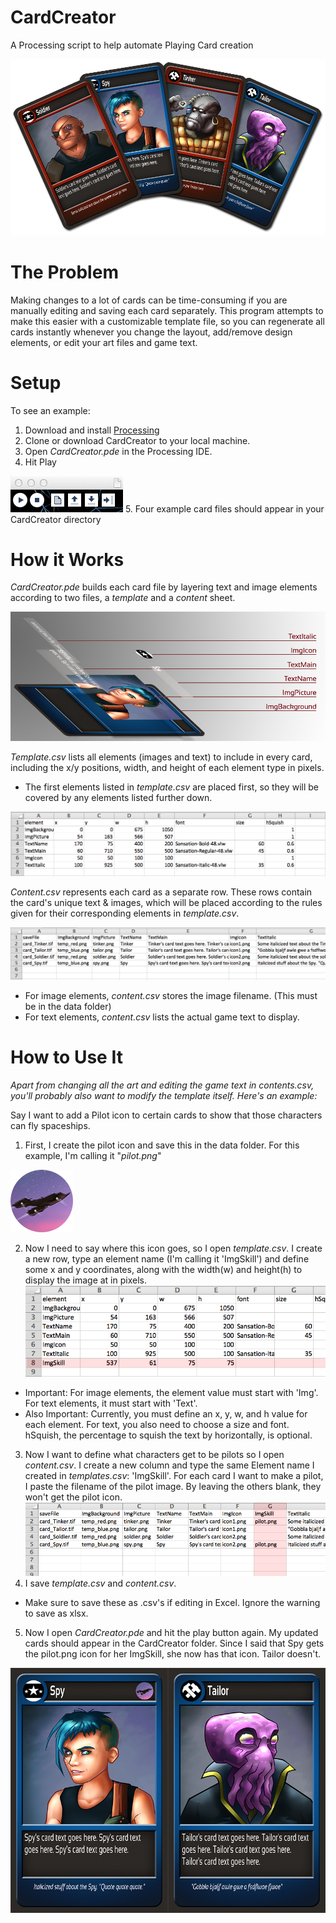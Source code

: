 CardCreator
===========

A Processing script to help automate Playing Card creation

![Alt text](example_media/example.png)

The Problem
===========

Making changes to a lot of cards can be time-consuming if you are manually editing and saving each card separately. This program attempts to make this easier with a customizable template file, so you can regenerate all cards instantly whenever you change the layout, add/remove design elements, or edit your art files and game text.

Setup
=====

To see an example:

1. Download and install [Processing](http://www.processing.org/)
2. Clone or download CardCreator to your local machine.
3. Open _CardCreator.pde_ in the Processing IDE.
4. Hit Play 

 ![Alt text](example_media/processing_play.png)
5. Four example card files should appear in your CardCreator directory

How it Works
============

_CardCreator.pde_ builds each card file by layering text and image elements according to two files, a _template_ and a _content_ sheet.

![Alt text](example_media/how_it_works.png)

_Template.csv_ lists all elements (images and text) to include in every card, including the x/y positions, width, and height of each element type in pixels.

 - The first elements listed in _template.csv_ are placed first, so they will be covered by any elements listed further down.
 
![Alt text](example_media/template_example.png "template.csv")

_Content.csv_ represents each card as a separate row. These rows contain the card's unique text & images, which will be placed according to the rules given for their corresponding elements in _template.csv_. 

![Alt text](example_media/content_example.png "content.csv")

- For image elements, _content.csv_ stores the image filename. (This must be in the data folder)
- For text elements, _content.csv_ lists the actual game text to display.

How to Use It
=============

_Apart from changing all the art and editing the game text in contents.csv, you'll probably also want to modify the template itself. Here's an example:_

Say I want to add a Pilot icon to certain cards to show that those characters can fly spaceships.

1. First, I create the pilot icon and save this in the data folder. For this example, I'm calling it "_pilot.png_"

 ![Alt text](example_media/pilot.png "pilot.png")

2. Now I need to say where this icon goes, so I open _template.csv_. I create a new row, type an element name (I'm calling it 'ImgSkill') and define some x and y coordinates, along with the width(w) and height(h) to display the image at in pixels.
  ![Alt text](example_media/template_add_example.png "template_add_example.png")
  - Important: For image elements, the element value must start with 'Img'. For text elements, it must start with 'Text'.
  - Also Important: Currently, you must define an x, y, w, and h value for each element. For text, you also need to choose a size and font. hSquish, the percentage to squish the text by horizontally, is optional.
3. Now I want to define what characters get to be pilots so I open _content.csv_. I create a new column and type the same Element name I created in _templates.csv_: 'ImgSkill'. For each card I want to make a pilot, I paste the filename of the pilot image. By leaving the others blank, they won't get the pilot icon.
  ![Alt text](example_media/content_add_example.png "content_add_example.png")
4. I save _template.csv_ and _content.csv_.
  - Make sure to save these as .csv's if editing in Excel. Ignore the warning to save as xlsx.
5. Now I open _CardCreator.pde_ and hit the play button again. My updated cards should appear in the CardCreator folder. Since I said that Spy gets the pilot.png icon for her ImgSkill, she now has that icon. Tailor doesn't.

  ![Alt text](example_media/cards_pilot_example.png "cards_pilot_example.png")
